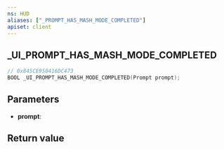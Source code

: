 ```yaml
---
ns: HUD
aliases: ["_PROMPT_HAS_MASH_MODE_COMPLETED"]
apiset: client
---
```

## _UI_PROMPT_HAS_MASH_MODE_COMPLETED

```c
// 0x845CE958416DC473
BOOL _UI_PROMPT_HAS_MASH_MODE_COMPLETED(Prompt prompt);
```


## Parameters
* **prompt**:

## Return value

